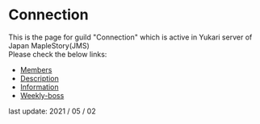 # Connection
This is the page for guild "Connection" which is active in Yukari server of Japan MapleStory(JMS)  
Please check the below links:

* [Members](/docs/members.md)
* [Description](/docs/description.md)
* [Information](/docs/information.md)
* [Weekly-boss](/docs/boss-event.md)

last update: 2021 / 05 / 02
